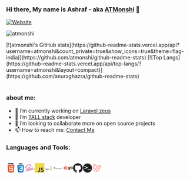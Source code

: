### Hi there, My name is Ashraf - aka [ATMonshi](https://atmonshi.com/) 👋

[![Website](https://img.shields.io/badge/ATM-Blog-blue?style=for-the-badge&logo=appveyor)](https://atmonshi.com)
<p align="left"> <img src="https://komarev.com/ghpvc/?username=atmonshi&label=Profile%20views&color=0e75b6&style=flat" alt="atmonshi" /> </p>
[![atmonshi's GitHub stats](https://github-readme-stats.vercel.app/api?username=atmonshi&count_private=true&show_icons=true&theme=flag-india)](https://github.com/atmonshi/github-readme-stats)
[![Top Langs](https://github-readme-stats.vercel.app/api/top-langs/?username=atmonshi&layout=compact)](https://github.com/anuraghazra/github-readme-stats)
<br />
<br />


### about me:
- 🔭 I’m currently working on [Laravel zeus](http://lara-zeus.com)
- 🌱 I’m [TALL stack](https://tallstack.dev/) developer
- 👯 I’m looking to collaborate more on open source projects
- 📫 How to reach me: [Contact Me](https://atm-code.com/contact-us/other)


### Languages and Tools:
<br />
<img align="left" alt="HTML5" width="26px" src="https://raw.githubusercontent.com/github/explore/80688e429a7d4ef2fca1e82350fe8e3517d3494d/topics/html/html.png" />
<img align="left" alt="CSS3" width="26px" src="https://raw.githubusercontent.com/github/explore/80688e429a7d4ef2fca1e82350fe8e3517d3494d/topics/css/css.png" />
<img align="left" alt="Sass" width="26px" src="https://raw.githubusercontent.com/github/explore/80688e429a7d4ef2fca1e82350fe8e3517d3494d/topics/sass/sass.png" />
<img align="left" alt="JavaScript" width="26px" src="https://raw.githubusercontent.com/github/explore/80688e429a7d4ef2fca1e82350fe8e3517d3494d/topics/javascript/javascript.png" />
<img align="left" alt="MySQL" width="26px" src="https://raw.githubusercontent.com/github/explore/80688e429a7d4ef2fca1e82350fe8e3517d3494d/topics/mysql/mysql.png" />
<img align="left" alt="MongoDB" width="26px" src="https://raw.githubusercontent.com/github/explore/80688e429a7d4ef2fca1e82350fe8e3517d3494d/topics/mongodb/mongodb.png" />
<img align="left" alt="Git" width="26px" src="https://raw.githubusercontent.com/github/explore/80688e429a7d4ef2fca1e82350fe8e3517d3494d/topics/git/git.png" />
<img align="left" alt="GitHub" width="26px" src="https://raw.githubusercontent.com/github/explore/78df643247d429f6cc873026c0622819ad797942/topics/github/github.png" />
<img align="left" alt="Terminal" width="26px" src="https://raw.githubusercontent.com/github/explore/80688e429a7d4ef2fca1e82350fe8e3517d3494d/topics/terminal/terminal.png" />
<img align="left" alt="Laravel" width="26px" src="https://raw.githubusercontent.com/github/explore/80688e429a7d4ef2fca1e82350fe8e3517d3494d/topics/laravel/laravel.png" />
<br />
